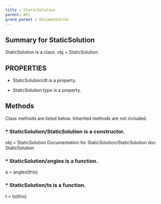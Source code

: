```yaml
---
title : StaticSolution
parent: API
grand_parent : Documentation
---
```

## Summary for StaticSolution
StaticSolution is a class.
obj = StaticSolution
## PROPERTIES
* StaticSolution/dt is a property.

* StaticSolution.type is a property.

## Methods
Class methods are listed below. Inherited methods are not included.
### * StaticSolution/StaticSolution is a constructor.
obj = StaticSolution
Documentation for StaticSolution/StaticSolution
doc StaticSolution

### * StaticSolution/angles is a function.
a = angles(this)

### * StaticSolution/ts is a function.
t = ts(this)

